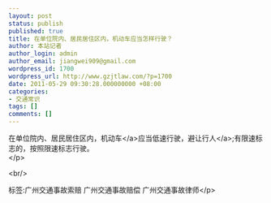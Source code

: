 ```yaml
---
layout: post
status: publish
published: true
title: 在单位院内、居民居住区内，机动车应当怎样行驶？
author: 本站记者
author_login: admin
author_email: jiangwei909@gmail.com
wordpress_id: 1700
wordpress_url: http://www.gzjtlaw.com/?p=1700
date: 2011-05-29 09:30:28.000000000 +08:00
categories:
- 交通常识
tags: []
comments: []
---
```

<p>在单位院内、居民居住区内，<a>机动车<&#47;a>应当低速行驶，避让<a>行人<&#47;a>;有限速标志的，按照限速标志行驶。<br><&#47;p><br&#47;><p>标签:广州交通事故索赔 广州交通事故赔偿 广州交通事故律师<&#47;p>
